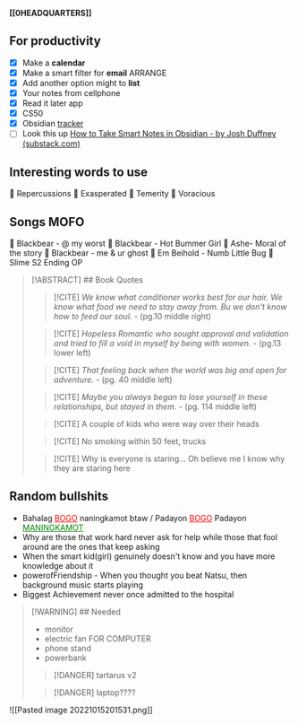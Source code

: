 **[[0HEADQUARTERS]]**

## For productivity
- [x] Make a **calendar**
- [x] Make a smart filter for **email** ARRANGE
- [x] Add another option might to **list**
- [x] Your notes from cellphone
- [x] Read it later app
- [x] CS50
- [x] Obsidian [tracker](obsidian://open?vault=Main%20Hub&file=0outputMP4.mp4) 
- [ ] Look this up [How to Take Smart Notes in Obsidian - by Josh Duffney (substack.com)](https://theknowledgeworker.substack.com/p/how-to-take-smart-notes-in-obsidian)

## Interesting words to use
💚  Repercussions
💚  Exasperated
💚  Temerity
💚  Voracious

## Songs MOFO
🎵  Blackbear - @ my worst
🎵  Blackbear - Hot Bummer Girl
🎵  Ashe- Moral of the story
🎵  Blackbear - me & ur ghost
🎵  Em Beihold - Numb Little Bug
🎵  Slime S2 Ending OP

>[!ABSTRACT] ## Book Quotes
>>[!CITE] *We know what conditioner works best for our hair. We know what food we need to stay away from. Bu we don't know how to feed our soul.*
>>\- (pg.10 middle right)
>
>>[!CITE] *Hopeless Romantic who sought approval and validation and tried to fill a void in myself by being with women.*
>>\- (pg.13 lower left)
>
>>[!CITE] *That feeling back when the world was big and open for adventure.*
>>\- (pg. 40 middle left)
>
>>[!CITE] *Maybe you always began to lose yourself in these relationships, but stayed in them.*
>>\- (pg. 114 middle left)
>
>>[!CITE] A couple of kids who were way over their heads 
>
>>[!CITE] No smoking within 50 feet, trucks
>
>>[!CITE] Why is everyone is staring... Oh believe me I know why they are staring here

## Random bullshits
- Bahalag <font style="color: red"><u>BOGO</u></font> naningkamot btaw / Padayon <font style="color: red"><u>BOGO</u></font> Padayon <font style="color: green"><u>MANINGKAMOT</u></font>
- Why are those that work hard never ask for help while those that fool around are the ones that keep asking
- When the smart kid(girl) genuinely doesn't know and you have more knowledge about it
- powerofFriendship - When you thought you beat Natsu, then background music starts playing
- Biggest Achievement never once admitted to the hospital

>[!WARNING] ## Needed
>- monitor
>- electric fan FOR COMPUTER
>- phone stand
>- powerbank
>
>>[!DANGER] tartarus v2
>
>>[!DANGER] laptop????

![[Pasted image 20221015201531.png]]
